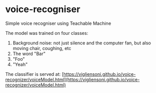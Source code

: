 # voice-recogniser
Simple voice recogniser using Teachable Machine


The model was trained on four classes:

1. Background noise: not just silence and the computer fan, but also moving chair, coughing, etc
2. The word "Bar"
3. "Foo"
4. "Yeah"

The classifier is served at: [https://vigliensoni.github.io/voice-recognizer/voiceModel.html](https://vigliensoni.github.io/voice-recognizer/voiceModel.html)